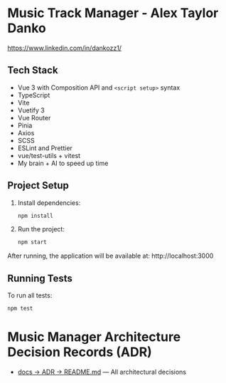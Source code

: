 # Music Track Manager - Alex Taylor Danko
https://www.linkedin.com/in/dankozz1/

## Tech Stack
- Vue 3 with Composition API and `<script setup>` syntax
- TypeScript
- Vite
- Vuetify 3
- Vue Router
- Pinia
- Axios
- SCSS
- ESLint and Prettier
- vue/test-utils + vitest
- My brain + AI to speed up time

## Project Setup

1. Install dependencies:
   ```bash
   npm install
   ```

2. Run the project:
   ```bash
   npm start
   ```

After running, the application will be available at: http://localhost:3000

## Running Tests

To run all tests:

```bash
npm test
```

# Music Manager Architecture Decision Records (ADR)
- [docs -> ADR ->  README.md](./docs/ADR/README.md) —  All architectural decisions 
